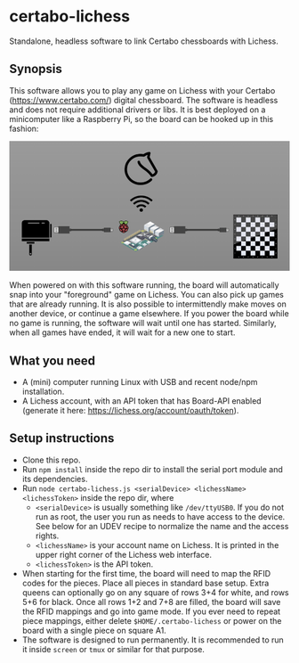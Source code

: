 # certabo-lichess
Standalone, headless software to link Certabo chessboards with Lichess.

## Synopsis
This software allows you to play any game on Lichess with your Certabo (https://www.certabo.com/) digital chessboard. The software is headless and does not require additional drivers or libs. It is best deployed on a minicomputer like a Raspberry Pi, so the board can be hooked up in this fashion:

<img src="certabo-lichess-setup.png" />

When powered on with this software running, the board will automatically snap into your "foreground" game on Lichess. You can also pick up games that are already running. It is also possible to intermittendly make moves on another device, or continue a game elsewhere. If you power the board while no game is running, the software will wait until one has started. Similarly, when all games have ended, it will wait for a new one to start.

## What you need

- A (mini) computer running Linux with USB and recent node/npm installation.
- A Lichess account, with an API token that has Board-API enabled (generate it here: https://lichess.org/account/oauth/token).

## Setup instructions

- Clone this repo.
- Run `npm install` inside the repo dir to install the serial port module and its dependencies.
- Run `node certabo-lichess.js <serialDevice> <lichessName> <lichessToken>` inside the repo dir, where
  - `<serialDevice>` is usually something like `/dev/ttyUSB0`. If you do not run as root, the user you run as needs to have access to the device. See below for an UDEV recipe to normalize the name and the access rights.
  - `<lichessName>` is your account name on Lichess. It is printed in the upper right corner of the Lichess web interface.
  - `<lichessToken>` is the API token.
- When starting for the first time, the board will need to map the RFID codes for the pieces. Place all pieces in standard base setup. Extra queens can optionally go on any square of rows 3+4 for white, and rows 5+6 for black. Once all rows 1+2 and 7+8 are filled, the board will save the RFID mappings and go into game mode. If you ever need to repeat piece mappings, either delete `$HOME/.certabo-lichess` or power on the board with a single piece on square A1.
- The software is designed to run permanently. It is recommended to run it inside `screen` or `tmux` or similar for that purpose.
